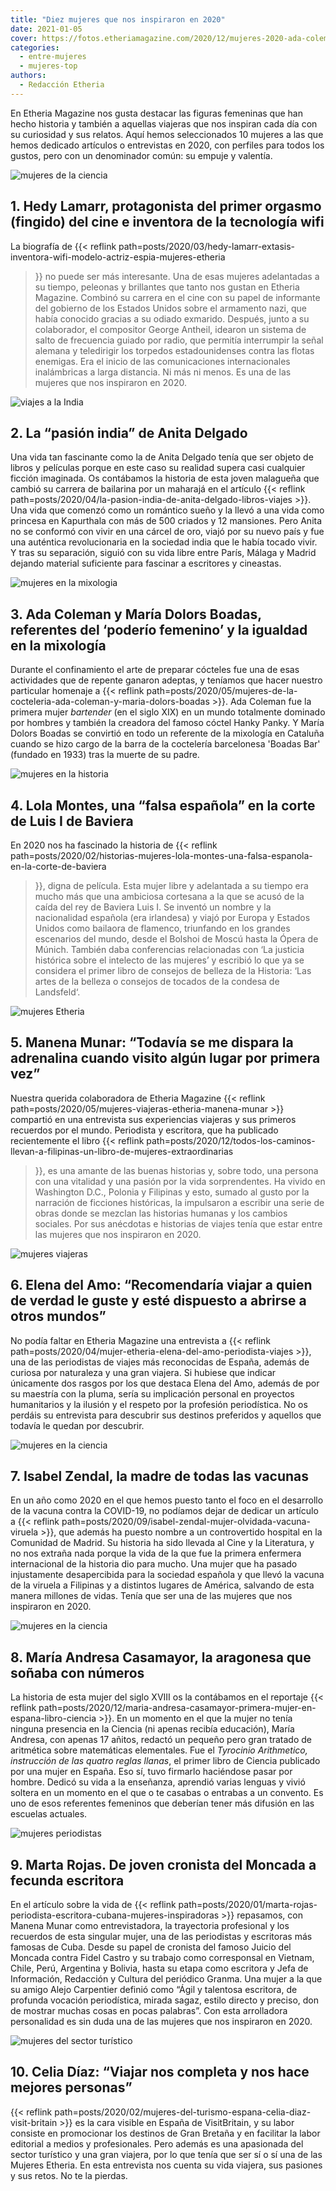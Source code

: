 ```yaml
---
title: "Diez mujeres que nos inspiraron en 2020"
date: 2021-01-05
cover: https://fotos.etheriamagazine.com/2020/12/mujeres-2020-ada-coleman.jpg
categories: 
  - entre-mujeres
  - mujeres-top
authors: 
  - Redacción Etheria
---
```


En Etheria Magazine nos gusta destacar las figuras femeninas que han hecho historia y también a aquellas viajeras que nos inspiran cada día con su curiosidad y sus relatos. Aquí hemos seleccionados 10 mujeres a las que hemos dedicado artículos o entrevistas en 2020, con perfiles para todos los gustos, pero con un denominador común: su empuje y valentía.

![mujeres de la ciencia](https://fotos.etheriamagazine.com/2020/12/mujeres-2020-Hedy-Lamarr.jpg "Hedy Lamarr, inventora de la tecnología wifi. ©CC")

## 1\. Hedy Lamarr, protagonista del primer orgasmo (fingido) del cine e inventora de la tecnología wifi

La biografía de {{< reflink 
path=posts/2020/03/hedy-lamarr-extasis-inventora-wifi-modelo-actriz-espia-mujeres-etheria 
>}} no puede ser más interesante. Una de esas mujeres adelantadas a su tiempo, peleonas 
y brillantes que tanto nos gustan en Etheria Magazine. Combinó su carrera en el cine con 
su papel de informante del gobierno de los Estados Unidos sobre el armamento nazi, que 
había conocido gracias a su odiado exmarido. Después, junto a su colaborador, el 
compositor George Antheil, idearon un sistema de salto de frecuencia guiado por radio, 
que permitía interrumpir la señal alemana y teledirigir los torpedos estadounidenses 
contra las flotas enemigas. Era el inicio de las comunicaciones internacionales 
inalámbricas a larga distancia. Ni más ni menos. Es una de las mujeres que nos 
inspiraron en 2020. 

![viajes a la India](https://fotos.etheriamagazine.com/2020/12/mujeres-2020-anita-delgado.jpg "Anita se casó por el rito sij, con un sari de color grosella. © Marcus Lewis")

## 2\. La “pasión india” de Anita Delgado

Una vida tan fascinante como la de Anita Delgado tenía que ser objeto de libros y 
películas porque en este caso su realidad supera casi cualquier ficción imaginada. Os 
contábamos la historia de esta joven malagueña que cambió su carrera de bailarina por un 
maharajá en el artículo {{< reflink 
path=posts/2020/04/la-pasion-india-de-anita-delgado-libros-viajes >}}. Una vida que 
comenzó como un romántico sueño y la llevó a una vida como princesa en Kapurthala con 
más de 500 criados y 12 mansiones. Pero Anita no se conformó con vivir en una cárcel de 
oro, viajó por su nuevo país y fue una auténtica revolucionaria en la sociedad india que 
le había tocado vivir. Y tras su separación, siguió con su vida libre entre París, 
Málaga y Madrid dejando material suficiente para fascinar a escritores y cineastas. 

![mujeres en la mixologia](https://fotos.etheriamagazine.com/2020/12/mujeres-2020-ada-coleman.jpg "Ada Coleman y su cóctel Hanky Panky. © Pedro Grifol")

## 3\. Ada Coleman y María Dolors Boadas, referentes del ‘poderío femenino’ y la igualdad en la mixología

Durante el confinamiento el arte de preparar cócteles fue una de esas actividades que de 
repente ganaron adeptas, y teníamos que hacer nuestro particular homenaje a {{< reflink 
path=posts/2020/05/mujeres-de-la-cocteleria-ada-coleman-y-maria-dolors-boadas >}}. Ada 
Coleman fue la primera mujer _bartender_ (en el siglo XIX) en un mundo totalmente 
dominado por hombres y también la creadora del famoso cóctel Hanky Panky. Y María Dolors 
Boadas se convirtió en todo un referente de la mixología en Cataluña cuando se hizo 
cargo de la barra de la coctelería barcelonesa 'Boadas Bar' (fundado en 1933) tras la 
muerte de su padre. 

![mujeres en la historia](https://fotos.etheriamagazine.com/2020/12/mujeres-2020-lola-montes.jpg "Lola Montes y Luis I de Baviera.")

## 4\. Lola Montes, una “falsa española” en la corte de Luis I de Baviera

En 2020 nos ha fascinado la historia de {{< reflink 
path=posts/2020/02/historias-mujeres-lola-montes-una-falsa-espanola-en-la-corte-de-baviera 
>}}, digna de película. Esta mujer libre y adelantada a su tiempo era mucho más que una 
ambiciosa cortesana a la que se acusó de la caída del rey de Baviera Luis I. Se inventó 
un nombre y la nacionalidad española (era irlandesa) y viajó por Europa y Estados Unidos 
como bailaora de flamenco, triunfando en los grandes escenarios del mundo, desde el 
Bolshoi de Moscú hasta la Ópera de Múnich. También daba conferencias relacionadas con 
‘La justicia histórica sobre el intelecto de las mujeres’ y escribió lo que ya se 
considera el primer libro de consejos de belleza de la Historia: ‘Las artes de la 
belleza o consejos de tocados de la condesa de Landsfeld‘. 

![mujeres Etheria](https://fotos.etheriamagazine.com/2020/12/mujeres-2020-manena-munar.jpg "Momentos inolvidables en Sudáfrica. © Helena Rodríguez")

## 5\. Manena Munar: “Todavía se me dispara la adrenalina cuando visito algún lugar por primera vez”

Nuestra querida colaboradora de Etheria Magazine {{< reflink 
path=posts/2020/05/mujeres-viajeras-etheria-manena-munar >}} compartió en una entrevista 
sus experiencias viajeras y sus primeros recuerdos por el mundo. Periodista y escritora, 
que ha publicado recientemente el libro {{< reflink 
path=posts/2020/12/todos-los-caminos-llevan-a-filipinas-un-libro-de-mujeres-extraordinarias 
>}}, es una amante de las buenas historias y, sobre todo, una persona con una vitalidad 
y una pasión por la vida sorprendentes. Ha vivido en Washington D.C., Polonia y 
Filipinas y esto, sumado al gusto por la narración de ficciones históricas, la 
impulsaron a escribir una serie de obras donde se mezclan las historias humanas y los 
cambios sociales. Por sus anécdotas e historias de viajes tenía que estar entre las 
mujeres que nos inspiraron en 2020. 

![mujeres viajeras](https://fotos.etheriamagazine.com/2020/12/mujeres-2020-elena-del-amo.jpg "Viaje en tren en Sri Lanka. © Luis Davilla")

## 6\. Elena del Amo: “Recomendaría viajar a quien de verdad le guste y esté dispuesto a abrirse a otros mundos”

No podía faltar en Etheria Magazine una entrevista a {{< reflink 
path=posts/2020/04/mujer-etheria-elena-del-amo-periodista-viajes >}}, una de las 
periodistas de viajes más reconocidas de España, además de curiosa por naturaleza y una 
gran viajera. Si hubiese que indicar únicamente dos rasgos por los que destaca Elena del 
Amo, además de por su maestría con la pluma, sería su implicación personal en proyectos 
humanitarios y la ilusión y el respeto por la profesión periodística. No os perdáis su 
entrevista para descubrir sus destinos preferidos y aquellos que todavía le quedan por 
descubrir. 

![mujeres en la ciencia](https://fotos.etheriamagazine.com/2020/12/mujeres-2020-isabel-zendal.jpg "‘Vacunación brazo a brazo’, de Constant Desbordes. (Imagen de portada de ‘Isabel Zendal Gómez en los Archivos de Galicia’. © Scala Archives-Firenze")

## 7\. Isabel Zendal, la madre de todas las vacunas

En un año como 2020 en el que hemos puesto tanto el foco en el desarrollo de la vacuna 
contra la COVID-19, no podíamos dejar de dedicar un artículo a {{< reflink 
path=posts/2020/09/isabel-zendal-mujer-olvidada-vacuna-viruela >}}, que además ha puesto 
nombre a un controvertido hospital en la Comunidad de Madrid. Su historia ha sido 
llevada al Cine y la Literatura, y no nos extraña nada porque la vida de la que fue la 
primera enfermera internacional de la historia dio para mucho. Una mujer que ha pasado 
injustamente desapercibida para la sociedad española y que llevó la vacuna de la viruela 
a Filipinas y a distintos lugares de América, salvando de esta manera millones de vidas. 
Tenía que ser una de las mujeres que nos inspiraron en 2020. 

![mujeres en la ciencia](https://fotos.etheriamagazine.com/2020/12/mujeres-2020-maria-andresa-casamayor.jpg "Fotograma del documental dedicado a María Andresa Casamayor. © Sintregua Comunicación")

## 8\. María Andresa Casamayor, la aragonesa que soñaba con números

La historia de esta mujer del siglo XVIII os la contábamos en el reportaje {{< reflink 
path=posts/2020/12/maria-andresa-casamayor-primera-mujer-en-espana-libro-ciencia >}}. En 
un momento en el que la mujer no tenía ninguna presencia en la Ciencia (ni apenas 
recibía educación), María Andresa, con apenas 17 añitos, redactó un pequeño pero gran 
tratado de aritmética sobre matemáticas elementales. Fue el _Tyrocinio Arithmetico, 
instrucción de las quatro reglas llanas_, el primer libro de Ciencia publicado por una 
mujer en España. Eso sí, tuvo firmarlo haciéndose pasar por hombre. Dedicó su vida a la 
enseñanza, aprendió varias lenguas y vivió soltera en un momento en el que o te casabas 
o entrabas a un convento. Es uno de esos referentes femeninos que deberían tener más 
difusión en las escuelas actuales. 

![mujeres periodistas](https://fotos.etheriamagazine.com/2020/12/mujeres-2020-marta-rojas.jpg "Marta Rojas en su casa. © Manena Munar")

## 9\. Marta Rojas. De joven cronista del Moncada a fecunda escritora

En el artículo sobre la vida de {{< reflink 
path=posts/2020/01/marta-rojas-periodista-escritora-cubana-mujeres-inspiradoras >}} 
repasamos, con Manena Munar como entrevistadora, la trayectoria profesional y los 
recuerdos de esta singular mujer, una de las periodistas y escritoras más famosas de 
Cuba. Desde su papel de cronista del famoso Juicio del Moncada contra Fidel Castro y su 
trabajo como corresponsal en Vietnam, Chile, Perú, Argentina y Bolivia, hasta su etapa 
como escritora y Jefa de Información, Redacción y Cultura del periódico Granma. Una 
mujer a la que su amigo Alejo Carpentier definió como “Ágil y talentosa escritora, de 
profunda vocación periodística, mirada sagaz, estilo directo y preciso, don de mostrar 
muchas cosas en pocas palabras”. Con esta arrolladora personalidad es sin duda una de 
las mujeres que nos inspiraron en 2020. 

![mujeres del sector turístico](https://fotos.etheriamagazine.com/2020/12/mujeres-2020-celia-diaz.jpg "Celia Díaz en el malecón de Cuba.")

## 10\. Celia Díaz: “Viajar nos completa y nos hace mejores personas”

{{< reflink path=posts/2020/02/mujeres-del-turismo-espana-celia-diaz-visit-britain >}} 
es la cara visible en España de VisitBritain, y su labor consiste en promocionar los 
destinos de Gran Bretaña y en facilitar la labor editorial a medios y profesionales. 
Pero además es una apasionada del sector turístico y una gran viajera, por lo que tenía 
que ser sí o sí una de las Mujeres Etheria. En esta entrevista nos cuenta su vida 
viajera, sus pasiones y sus retos. No te la pierdas.
